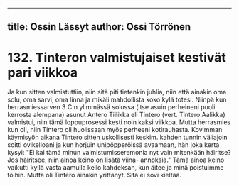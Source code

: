 
---
title: Ossin Lässyt
author: Ossi Törrönen
---

    
# 132. Tinteron valmistujaiset kestivät pari viikkoa

Ja kun sitten valmistuttiin, niin sitä piti tietenkin juhlia, niin että ainakin oma solu, oma sarvi, oma linna ja mikäli mahdollista 
koko kylä totesi. Niinpä kun herrasmiessarven 3 C:n ylimmässä solussa (itse asuin perheineni puoli kerrosta alempana) 
asunut Antero Tiilikka eli Tintero (vert. Tintero Aalikka) valmistui, niin tämä loppuprosessi kesti noin kaksi viikkoa. Mutta 
herrasmies kun oli, niin Tintero oli huolissaan myös perheeni kotirauhasta. Kovimman käymisyön aikana Tintero sitten 
uskollisesti keskim. kahden tunnin väliajoin soitti ovikelloani ja kun horjuin unipöpperöissä avaamaan, hän joka kerta kysyi: 
"Ei kai tämä minun valmistumisseremonia nyt vain mitenkään häiritse? Jos häiritsee, niin ainoa keino on lisätä viina-
annoksia." Tämä ainoa keino vaikutti kyllä vasta aamulla kello kahdeksan, kun äitee ja minä poistuimme töihin. Mutta oli 
Tintero ainakin yrittänyt. Sitä ei sovi kieltää.

